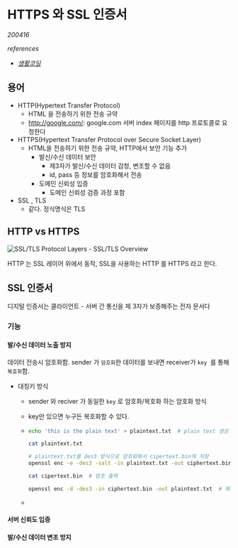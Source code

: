 # HTTPS 와 SSL 인증서

*200416*

*references*

* *[생활코딩](https://opentutorials.org/course/228/4894)*

## 용어

* HTTP(Hypertext Transfer Protocol)
  * HTML 을 전송하기 위한 전송 규약
  * http://google.com/: google.com 서버 index 페이지를 http 프로토콜로 요청한다
* HTTPS(Hypertext Transfer Protocol over Secure Socket Layer)
  * HTML을 전송하기 위한 전송 규약, HTTP에서 보안 기능 추가
    * 발신/수신 데이터 보안
      * 제3자가 발신/수신 데이터 감청, 변조할 수 없음
      * id, pass 등 정보를 암호화해서 전송
    * 도메인 신뢰성 입증
      *  도메인 신뢰성 검증 과정 포함
* SSL , TLS
  * 같다. 정식명식은 TLS

## HTTP vs HTTPS

![SSL/TLS Protocol Layers - SSL/TLS Overview](https://sites.google.com/site/tlsssloverview/_/rsrc/1337752119392/ssl-tls-protocol-layers/ssllayers.gif)

HTTP 는 SSL 레이어 위에서 동작, SSL을 사용하는 HTTP 를 HTTPS 라고 한다.

## SSL 인증서

디지털 인증서는 클라이언트 - 서버 간 통신을 제 3자가 보증해주는 전자 문서다

### 기능

#### 발/수신 데이터 노출 방지

데이터 전송시 암호화함. sender 가 `암호화`한 데이터를 보내면 receiver가 `key `를 통해 `복호화`함.

* 대칭키 방식

  * sender 와 reciver 가 동일한 `key` 로 암호화/복호화 하는 암호화 방식

  * key만 있으면 누구든 복호화할 수 있다.

  * ```bash
    echo 'this is the plain text' > plaintext.txt  # plain text 생성
    
    cat plaintext.txt
    
    # plaintext.txt를 des3 방식으로 암호화해서 cipertext.bin에 저장
    openssl enc -e -des3 -salt -in plaintext.txt -out ciphertext.bin;  # key 설정
    
    cat cipertext.bin  # 암호 출력
    
    openssl enc -d -des3 -in ciphertext.bin -out plaintext.txt  # 복호화
    ```

  * 

#### 서버 신뢰도 입증

#### 발/수신 데이터 변조 방지

